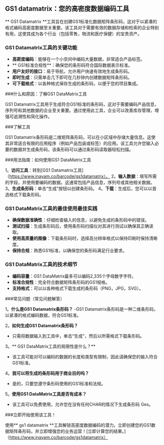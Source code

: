 ## GS1 datamatrix：您的高密度数据编码工具

** GS1 Datamatrix **工具旨在创建GS1标准化数据矩阵条形码，这对于以紧凑的格式编码高密度数据至关重要。该工具对于需要有效的数据存储和检索的企业特别有用，这使其成为各个行业（包括零售，物流和医疗保健）的宝贵资产。

### GS1 Datamatrix工具的关键功能

-  **高密度编码**：能够在一个小空间中编码大量数据，非常适合产品标签。
-  ** GS1标准合规性**：确保您的条形码符合国际数据表示标准。
-  **用户友好的接口**：易于导航，允许用户快速有效地生成条形码。
-  **即时生成**：只需单击几下即可在几秒钟内创建数据矩阵条形码。
-  **可下载格式**：以各种格式保存生成的条形码，以便于您的项目集成。

###什么和原因：了解GS1 DataMatrix工具

GS1 Datamatrix工具用于生成符合GS1标准的条形码，这对于需要编码产品信息，序列号和其他数据的企业至关重要。通过使用此工具，企业可以改善库存管理，增强可追溯性和简化操作。

###了解工具

GS1 Datamatrix条形码是二维矩阵条形码，可以在小区域中存储大量信息。这使其非常适合有限的应用程序（例如产品包装或标签）的应用。该工具允许您输入必要的数据并生成条形码，该条形码可以通过条形码读取器轻松扫描。

###用法指南：如何使用GS1 DataMatrix工具

1。**访问工具**：转到[GS1 Datamatrix工具]（https://www.inayam.co/barcode/gs1datamatrix）。
2。**输入数据**：填写所需的字段，并使用要编码的数据。这通常包括产品信息，序列号或其他相关数据。
3。**生成条形码**：单击“生成”按钮以创建条形码。
4。**下载**：生成后，您可以以首选格式下载条形码。

### GS1 DataMatrix工具的最佳使用最佳实践

-  **确保数据准确性**：仔细检查输入的信息，以避免生成的条形码中的错误。
-  **测试扫描**：生成条形码后，使用条形码扫描仪对其进行测试以确保其正确读取。
-  **使用高质量的图像**：下载条形码时，选择高分辨率格式以保持印刷时保持清晰度。
-  **保持合规**：熟悉GS1标准，以确保您的条形码满足行业要求。

### GS1 DataMatrix工具的技术细节

-  **编码容量**：GS1 DataMatrix最多可以编码2,335个字母数字字符。
-  **标准合规性**：完全符合数据矩阵条形码的GS1规格。
-  **支持格式**：可以以各种格式下载生成的条形码（PNG，JPG，SVG）。

###常见问题（常见问题解答）

1。**什么是GS1 Datamatrix条形码？**
-GS1 Datamatrix条形码是一种二维条形码，以紧凑的格式编码数据，符合GS1标准。

2。**如何生成GS1 Datamatrix条形码？**
- 只需将数据输入到工具中，单击“生成”，然后以所需格式下载条形码。

3。** GS1 DataMatrix工具的局限性是什么？**
- 该工具可能对可以编码的数据的长度和类型有限制，因此请确保您的输入符合GS1标准。

4。**我可以将生成的条形码用于商业目的吗？**
- 是的，只要您遵守条形码使用的GS1标准和法规。

5。**使用GS1 DataMatrix工具是否有成本？**
- 该工具可以免费使用，允许您在没有任何CHAR的情况下生成条形码 Ges。

###立即开始使用该工具！

使用** gs1 datamatrix **工具解锁高密度数据编码的潜力。立即创建您的GS1数据矩阵条形码，并立即增强您的业务运营！[立即计算您的结果。]（https://www.inayam.co/barcode/gs1datamatrix）
